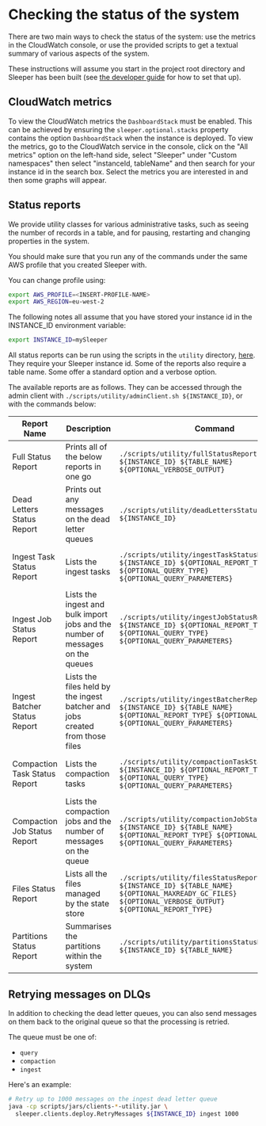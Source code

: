 Checking the status of the system
=================================

There are two main ways to check the status of the system: use the metrics in the CloudWatch console,
or use the provided scripts to get a textual summary of various aspects of the system.

These instructions will assume you start in the project root directory and Sleeper has been built
(see [the developer guide](../developer-guide.md) for how to set that up).

## CloudWatch metrics

To view the CloudWatch metrics the `DashboardStack` must be enabled. This can be achieved by ensuring
the `sleeper.optional.stacks` property contains the option `DashboardStack` when the instance is deployed.
To view the metrics, go to the CloudWatch service in the console, click on the "All metrics" option on the
left-hand side, select "Sleeper" under "Custom namespaces" then select "instanceId, tableName" and then
search for your instance id in the search box. Select the metrics you are interested in and then some
graphs will appear.

## Status reports

We provide utility classes for various administrative tasks, such as seeing the
number of records in a table, and for pausing, restarting and changing properties
in the system.

You should make sure that you run any of the commands
under the same AWS profile that you created Sleeper with.

You can change profile using:

```bash
export AWS_PROFILE=<INSERT-PROFILE-NAME>
export AWS_REGION=eu-west-2
```

The following notes all assume that you have stored your instance id
in the INSTANCE_ID environment variable:

```bash
export INSTANCE_ID=mySleeper
```

All status reports can be run using the scripts in the `utility` directory, [here](../../scripts/utility). They require
your Sleeper instance id. Some of the reports also require a table name. Some offer a standard option and a verbose
option.

The available reports are as follows. They can be accessed through the admin client
with `./scripts/utility/adminClient.sh ${INSTANCE_ID}`, or with the commands below:

| Report Name                   | Description                                       | Command                                                                                                                                                             | Defaults                                                           |
|-------------------------------|---------------------------------------------------|---------------------------------------------------------------------------------------------------------------------------------------------------------------------|--------------------------------------------------------------------|
| Full Status Report            | Prints all of the below reports in one go         | ```./scripts/utility/fullStatusReport.sh ${INSTANCE_ID} ${TABLE_NAME} ${OPTIONAL_VERBOSE_OUTPUT}```                                                        | VERBOSE = false                                                    |
| Dead Letters Status Report    | Prints out any messages on the dead letter queues | ```./scripts/utility/deadLettersStatusReport.sh ${INSTANCE_ID}```                                                                                          |                                                                    |
| Ingest Task Status Report     | Lists the ingest tasks                            | ```./scripts/utility/ingestTaskStatusReport.sh ${INSTANCE_ID} ${OPTIONAL_REPORT_TYPE} ${OPTIONAL_QUERY_TYPE} ${OPTIONAL_QUERY_PARAMETERS}``` | REPORT_TYPE = standard, QUERY_TYPE = prompt |
| Ingest Job Status Report      | Lists the ingest and bulk import jobs and the number of messages on the queues | ```./scripts/utility/ingestJobStatusReport.sh ${INSTANCE_ID} ${OPTIONAL_REPORT_TYPE} ${OPTIONAL_QUERY_TYPE} ${OPTIONAL_QUERY_PARAMETERS}``` | REPORT_TYPE = standard, QUERY_TYPE = prompt |
| Ingest Batcher Status Report  | Lists the files held by the ingest batcher and jobs created from those files | ```./scripts/utility/ingestBatcherReport.sh ${INSTANCE_ID} ${TABLE_NAME} ${OPTIONAL_REPORT_TYPE} ${OPTIONAL_QUERY_TYPE} ${OPTIONAL_QUERY_PARAMETERS}``` | REPORT_TYPE = standard, QUERY_TYPE = prompt |
| Compaction Task Status Report | Lists the compaction tasks                        | ```./scripts/utility/compactionTaskStatusReport.sh ${INSTANCE_ID} ${OPTIONAL_REPORT_TYPE} ${OPTIONAL_QUERY_TYPE} ${OPTIONAL_QUERY_PARAMETERS}``` | REPORT_TYPE = standard, QUERY_TYPE = prompt |
| Compaction Job Status Report  | Lists the compaction jobs and the number of messages on the queue | ```./scripts/utility/compactionJobStatusReport.sh ${INSTANCE_ID} ${TABLE_NAME} ${OPTIONAL_REPORT_TYPE} ${OPTIONAL_QUERY_TYPE} ${OPTIONAL_QUERY_PARAMETERS}``` | REPORT_TYPE = standard, QUERY_TYPE = prompt |
| Files Status Report           | Lists all the files managed by the state store    | ```./scripts/utility/filesStatusReport.sh ${INSTANCE_ID} ${TABLE_NAME} ${OPTIONAL_MAXREADY_GC_FILES} ${OPTIONAL_VERBOSE_OUTPUT} ${OPTIONAL_REPORT_TYPE}``` | MAXREADY_GC_FILES = 1000, VERBOSE = false , REPORT_TYPE = standard |
| Partitions Status Report      | Summarises the partitions within the system       | ```./scripts/utility/partitionsStatusReport.sh ${INSTANCE_ID} ${TABLE_NAME}```                                                                             |                                                                    |

## Retrying messages on DLQs

In addition to checking the dead letter queues, you can also send messages on them back to the original queue so that
the processing is retried.

The queue must be one of:

* `query`
* `compaction`
* `ingest`

Here's an example:

```bash
# Retry up to 1000 messages on the ingest dead letter queue
java -cp scripts/jars/clients-*-utility.jar \
  sleeper.clients.deploy.RetryMessages ${INSTANCE_ID} ingest 1000
```

